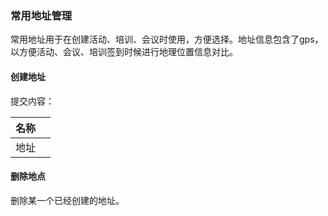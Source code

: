 ### 常用地址管理

常用地址用于在创建活动、培训、会议时使用，方便选择。地址信息包含了gps，以方便活动、会议、培训签到时候进行地理位置信息对比。

#### 创建地址

提交内容：

| 名称 |  |
| :--- | :--- |
| 地址 |  |



#### 删除地点

删除某一个已经创建的地址。


